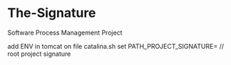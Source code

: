 # The-Signature
Software Process Management Project

add ENV in tomcat on file catalina.sh
set PATH_PROJECT_SIGNATURE=         // root project signature